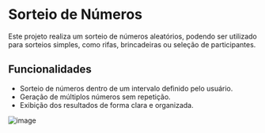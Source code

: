 # Sorteio de Números

Este projeto realiza um sorteio de números aleatórios, podendo ser utilizado para sorteios simples, como rifas, brincadeiras ou seleção de participantes.

## Funcionalidades

- Sorteio de números dentro de um intervalo definido pelo usuário.
- Geração de múltiplos números sem repetição.
- Exibição dos resultados de forma clara e organizada.

![image](https://github.com/user-attachments/assets/5fba01bb-1917-42e7-bc93-3416bad8559e)
